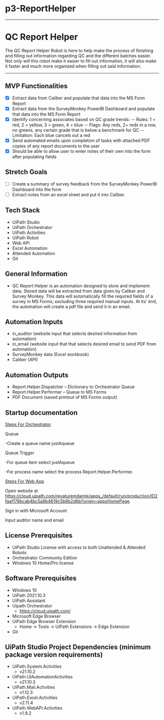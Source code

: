# p3-ReportHelper

***

# QC Report Helper

The QC Report Helper Robot is here to help make the process of finishing and filling out information regarding QC and the different batches easier.  Not only will this robot make it easier to fill out information, it will also make it faster and much more organized when filling out said information.

***

## MVP Functionalities

- [x] Extract data from Caliber and populate that data into the MS Form Report
- [x] Extract data from the SurveyMonkey PowerBI Dashboard and populate that data into the MS Form Report
- [x] Identify concerning associates based on QC grade trends:
  -- Rules: 1 = red, 2 = yellow, 3 = green, 4 = blue
  -- Flags: Any reds, 2+ reds in a row, no greens, any certain grade that is below a benchmark for QC
  -- Limitation: Each blue cancels out a red
- [x] Send automated emails upon completion of tasks with attached PDF copies of any report documents to the user
- [x] Should be able to allow user to enter notes of their own into the form after populating fields

## Stretch Goals

- [ ] Create a summary of survey feedback from the SurveyMonkey PowerBI Dashboard into the form
- [ ] Extract notes from an excel sheet and put it into Caliber.

## Tech Stack

- UiPath Studio
- UiPath Orchestrator
- UiPath Activities
- UiPath Robot
- Web API
- Excel Automation
- Attended Automation
- Git

## General Information

- QC Report Helper is an automation designed to store and implement data. Stored data will be extracted from data given by Caliber and Survey Monkey. This data will automatically fill the required fields of a survey in MS Forms; excluding three required manual inputs. At its’ end, the automation will create a pdf file and send it in an email.

## Automation Inputs

- in_auditor (website input that selects desired information from automation)
- in_email (website input that that selects desired email to send PDF from automation)
- SurveyMonkey data (Excel workbook)
- Caliber (API)


## Automation Outputs

- Report.Helper.Dispatcher – Dictionary to Orchestrator Queue
- Report.Helper.Performer – Queue to MS Forms
- PDF Document (saved printout of MS Forms output)

## Startup documentation

<ins>Steps For Orchestrator</ins>

Queue

-Create a queue name justAqueue

Queue Trigger

-For queue item select justAqueue 

-For process name select the process Report.Helper.Performer.

<ins>Steps For Web App</ins>

Open website at https://cloud.uipath.com/revaturemdamle/apps_/default/run/production/ID2faaf178bcab4bc5a9b4619c5b6b2d6b?origin=appsHomePage.

Sign in with Microsoft Account

Input auditor name and email

## License Prerequisites 

- UiPath Studio License with access to both Unattended & Attended Robots
- Orchestrator Community Edition
- Windows 10 Home/Pro license 

## Software Prerequisites

- Windows 10
- UiPath 2021.10.3
- UiPath Assistant
- Uipath Orchestrator
  - https://cloud.uipath.com/
- Microsoft Edge Browser 
- UiPath Edge Browser Extension
  - Home -> Tools -> UiPath Extensions -> Edge Extension
- Git

## UiPath Studio Project Dependencies (minimum package version requirements)

- UiPath.System.Activities
  - v21.10.2
- UiPath.UIAutomationActivities
  - v21.10.3
- UiPath.Mail.Activities
  - v1.12.3
- UiPath.Excel.Activities
  - v2.11.4
- UiPath.WebAPI.Activities 
  - v1.9.2
